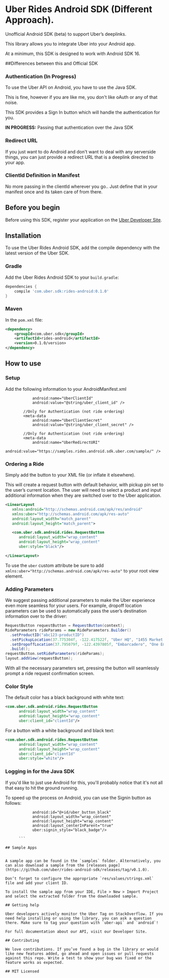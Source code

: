 # Uber Rides Android SDK (Different Approach).

Unofficial Android SDK (beta) to support Uber’s deeplinks.

This library allows you to integrate Uber into your Android app.

At a minimum, this SDK is designed to work with Android SDK 16.

##Differences between this and Official SDK

### Authentication (In Progress)

To use the Uber API on Android, you have to use the Java SDK. 

This is fine, however if you are like me, you don't like oAuth or any of that noise. 

This SDK provides a Sign In button which will handle the authentication for you. 

**IN PROGRESS:** Passing that authentication over the Java SDK

### Redirect URL

If you just want to do Android and don't want to deal with any serverside things, you can just provide a redirect URL that is a deeplink directed to your app.

### ClientId Definition in Manifest

No more passing in the clientId wherever you go.. Just define that in your manifest once and its taken care of from there. 

## Before you begin

Before using this SDK, register your application on the [Uber Developer Site](https://developer.uber.com/).

## Installation

To use the Uber Rides Android SDK, add the compile dependency with the latest version of the Uber SDK.

### Gradle

Add the Uber Rides Android SDK to your `build.gradle`:
```gradle
dependencies {
    compile 'com.uber.sdk:rides-android:0.1.0'
}
```

### Maven

In the `pom.xml` file:
```xml
<dependency>
    <groupId>com.uber.sdk</groupId>
    <artifactId>rides-android</artifactId>
    <version>0.1.0/version>
</dependency>
```

## How to use

### Setup

Add the following information to your AndroidManifest.xml

```       <meta-data
            android:name="UberClientId"
            android:value="@string/uber_client_id" />

        //Only for Authentication (not ride ordering)
        <meta-data
            android:name="UberClientSecret"
            android:value="@string/uber_client_secret" />

        //Only for Authentication (not ride ordering)
        <meta-data
            android:name="UberRedirectURI"
            android:value="https://samples.rides.android.sdk.uber.com/sample/" />
```

### Ordering a Ride

Simply add the button to your XML file (or inflate it elsewhere).

This will create a request button with default behavior, with pickup pin set to the user’s current location. The user will need to select a product and input additional information when they are switched over to the Uber application.

```xml
<LinearLayout
   xmlns:android="http://schemas.android.com/apk/res/android"
   xmlns:uber="http://schemas.android.com/apk/res-auto"
   android:layout_width="match_parent"
   android:layout_height="match_parent">

   <com.uber.sdk.android.rides.RequestButton
   	  android:layout_width="wrap_content"
   	  android:layout_height="wrap_content"
   	  uber:style="black"/>

</LinearLayout>
```

To use the `uber` custom attribute be sure to add `xmlns:uber="http://schemas.android.com/apk/res-auto"` to your root view element.

### Adding Parameters

We suggest passing additional parameters to make the Uber experience even more seamless for your users. For example, dropoff location parameters can be used to automatically pass the user’s destination information over to the driver:
```java
RequestButton requestButton = RequestButton(context);
RideParameters rideParams = new RideParameters.Builder()
  .setProductID("abc123-productID")
  .setPickupLocation(37.775304f, -122.417522f, "Uber HQ", "1455 Market Street, San Francisco")
  .setDropoffLocation(37.795079f, -122.4397805f, "Embarcadero", "One Embarcadero Center, San Francisco")
  .build();
requestButton.setRideParameters(rideParams);
layout.addView(requestButton);
```
With all the necessary parameters set, pressing the button will seamlessly prompt a ride request confirmation screen.

### Color Style

The default color has a black background with white text:
```xml
<com.uber.sdk.android.rides.RequestButton
   	  android:layout_width="wrap_content"
   	  android:layout_height="wrap_content"
   	  uber:client_id="clientId"/>
```
For a button with a white background and black text:
```xml
<com.uber.sdk.android.rides.RequestButton
   	  android:layout_width="wrap_content"
   	  android:layout_height="wrap_content"
   	  uber:client_id="clientId"
   	  uber:style="white"/>
```

### Logging in for the Java SDK

If you'd like to just use Android for this, you'll probably notice that it's not all that easy to hit the ground running. 

To speed up the process on Android, you can use the Signin button as follows:

```         <com.uber.sdk.android.rides.SignInButton
            android:id="@+id/uber_button_black"
            android:layout_width="wrap_content"
            android:layout_height="wrap_content"
            android:layout_centerInParent="true"
            uber:signin_style="black_badge"/>
            
   	  ```

## Sample Apps


A sample app can be found in the `samples` folder. Alternatively, you can also download a sample from the [releases page](https://github.com/uber/rides-android-sdk/releases/tag/v0.1.0).

Don’t forget to configure the appropriate `res/values/strings.xml` file and add your client ID.

To install the sample app from your IDE, File > New > Import Project and select the extracted folder from the downloaded sample.

## Getting help

Uber developers actively monitor the Uber Tag on StackOverflow. If you need help installing or using the library, you can ask a question there. Make sure to tag your question with `uber-api` and `android`!

For full documentation about our API, visit our Developer Site.

## Contributing

We love contributions. If you’ve found a bug in the library or would like new features added, go ahead and open issues or pull requests against this repo. Write a test to show your bug was fixed or the feature works as expected.

## MIT Licensed

